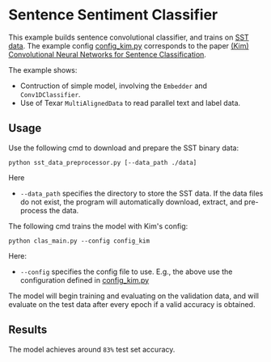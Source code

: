 # Sentence Sentiment Classifier #

This example builds sentence convolutional classifier, and trains on [SST data](https://nlp.stanford.edu/sentiment/index.html). The example config [config_kim.py](./config_kim.py) corresponds to the paper 
[(Kim) Convolutional Neural Networks for Sentence Classification](https://arxiv.org/pdf/1408.5882.pdf). 

The example shows:
  * Contruction of simple model, involving the `Embedder` and `Conv1DClassifier`.
  * Use of Texar `MultiAlignedData` to read parallel text and label data. 

## Usage ##

Use the following cmd to download and prepare the SST binary data:

```
python sst_data_preprocessor.py [--data_path ./data]
```

Here
  * `--data_path` specifies the directory to store the SST data. If the data files do not exist, the program will automatically download, extract, and pre-process the data.

The following cmd trains the model with Kim's config:

```
python clas_main.py --config config_kim
```

Here:
  * `--config` specifies the config file to use. E.g., the above use the configuration defined in [config_kim.py](./config_kim.py)

The model will begin training and evaluating on the validation data, and will evaluate on the test data after every epoch if a valid accuracy is obtained. 

## Results ##

The model achieves around `83%` test set accuracy.



